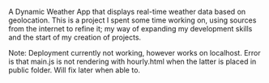 A Dynamic Weather App that displays real-time weather data based on geolocation. This is a project I spent some time working on, using sources from the internet to refine it; my way of expanding my development skills and the start of my creation of projects.

Note: Deployment currently not working, however works on localhost. Error is that main.js is not rendering with hourly.html when the latter is placed in public folder. Will fix later when able to.
